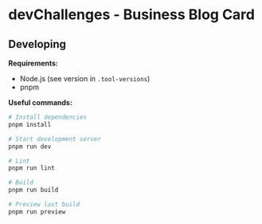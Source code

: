 # devChallenges - Business Blog Card

<!-- ![Solution screenshot]() -->

<!-- Personal solution to Business Blog Card challenge from devChallenges: -->

## Developing

**Requirements:**

-   Node.js (see version in `.tool-versions`)
-   pnpm

**Useful commands:**

```bash
# Install dependencies
pnpm install

# Start development server
pnpm run dev

# Lint
pnpm run lint

# Build
pnpm run build

# Preview last build
pnpm run preview
```
